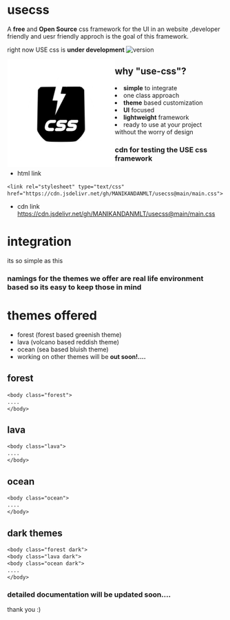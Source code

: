 # usecss

A **free** and **Open Source** css framework for the UI in an website ,developer friendly and uesr friendly approch is the goal of this framework. 

right now USE css is **under development**
![version](https://img.shields.io/badge/version-0.3-blue)

<img align="left" width="250" height="250" src="usecsslogo.png" margin="20px">

## why "use-css"?

<li> <b>simple</b> to integrate </li>
<li> one class approach </li>
<li> <b>theme</b> based customization</li>
<li> <b>UI</b> focused </li>
<li> <b>lightweight</b> framework </li>
<li> ready to use at your project without the worry of design</li>




### cdn for testing the USE css framework

- html link 
```
<link rel="stylesheet" type="text/css" href="https://cdn.jsdelivr.net/gh/MANIKANDANMLT/usecss@main/main.css">
```
- cdn link
https://cdn.jsdelivr.net/gh/MANIKANDANMLT/usecss@main/main.css

# integration

its so simple as this

### namings for the themes we offer are real life environment based so its easy to keep those in mind

# themes offered

- forest  (forest based greenish theme)
- lava    (volcano based reddish theme)
- ocean   (sea based bluish theme)
- working on other themes will be **out soon!....**

## forest
```
<body class="forest">
....
</body>
```

## lava
```
<body class="lava">
....
</body>
```

## ocean
```
<body class="ocean">
....
</body>
```

## dark themes
```
<body class="forest dark">
<body class="lava dark">
<body class="ocean dark">
....
</body>
```

### detailed documentation will be updated soon....

thank you :)
